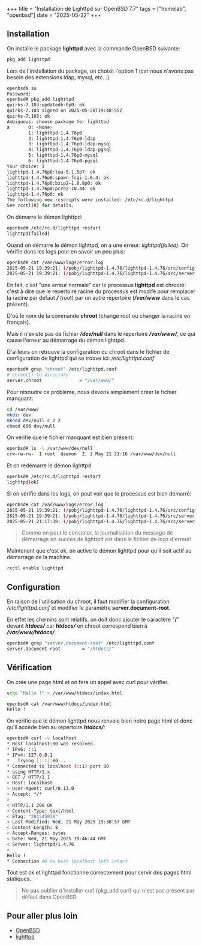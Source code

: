 +++
title = "Installation de Lighttpd sur OpenBSD 7.7"
tags = ["homelab", "openbsd"]
date = "2025-05-22"
+++

## Installation

On installe le package **lighttpd** avec la commande OpenBSD suivante:

```sh
pkg_add lighttpd
```

Lors de l'installation du package, on choisit l'option 1 (car nous n'avons pas besoin des extensions ldap, mysql, etc...).

```sh
openbsd$ su
Password:
openbsd# pkg_add lighttpd
quirks-7.103:updatedb-0p0: ok
quirks-7.103 signed on 2025-05-20T19:48:55Z
quirks-7.103: ok
Ambiguous: choose package for lighttpd
a       0: <None>
        1: lighttpd-1.4.76p0
        2: lighttpd-1.4.76p0-ldap
        3: lighttpd-1.4.76p0-ldap-mysql
        4: lighttpd-1.4.76p0-ldap-pgsql
        5: lighttpd-1.4.76p0-mysql
        6: lighttpd-1.4.76p0-pgsql
Your choice: 1
lighttpd-1.4.76p0:lua-5.1.5p7: ok
lighttpd-1.4.76p0:spawn-fcgi-1.6.4: ok
lighttpd-1.4.76p0:bzip2-1.0.8p0: ok
lighttpd-1.4.76p0:pcre2-10.44: ok
lighttpd-1.4.76p0: ok
The following new rcscripts were installed: /etc/rc.d/lighttpd
See rcctl(8) for details.
```

On démarre le démon lighttpd:

```sh
openbsd# /etc/rc.d/lighttpd restart
lighttpd(failed)
```

Quand on démarre le démon lighttpd, on a une erreur: _lighttpd(failed)_. On vérifie dans les logs pour en savoir un peu plus:

```sh
openbsd# cat /var/www/logs/error.log
2025-05-21 19:39:21: (/pobj/lighttpd-1.4.76/lighttpd-1.4.76/src/configfile.c.1824) opening /dev/null failed: No such file or directory
2025-05-21 19:39:21: (/pobj/lighttpd-1.4.76/lighttpd-1.4.76/src/server.c.1935) Opening errorlog failed. Going down.
```

En fait, c'est "une erreur normale" car le processus **lighttpd** est chrooté: c'est à dire que le répertoire racine du processus est modifé pour remplacer la racine par défaut **_/_** (root) par un autre répertoire (**_/var/www_** dans le cas présent).

D'où le nom de la commande **chroot** (change root ou changer la racine en français).

Mais il n'existe pas de fichier **_/dev/null_** dans le répertoire _**/var/www/**_, ce qui cause l'erreur au démarrage du démon lighttpd.

D'ailleurs on retrouve la configuration du chroot dans le fichier de configuration de lighttpd qui se trouve ici: _/etc/lighttpd.conf_

```sh
openbsd# grep "chroot" /etc/lighttpd.conf
# chroot() to directory
server.chroot              = "/var/www/"
```

Pour résoudre ce problème, nous devons simplement créer le fichier manquant:

```sh
cd /var/www/
mkdir dev
mknod dev/null c 2 2
chmod 666 dev/null
```

On vérifie que le fichier manquant est bien présent:

```sh
openbsd# ls -l /var/www/dev/null
crw-rw-rw-  1 root  daemon  2, 2 May 21 21:16 /var/www/dev/null
```

Et on redémarre le démon lighttpd

```sh
openbsd# /etc/rc.d/lighttpd restart
lighttpd(ok)
```

Si on vérifie dans les logs, on peut voir que le processus est bien démarré:

```sh
openbsd# cat /var/www/logs/error.log
2025-05-21 19:39:21: (/pobj/lighttpd-1.4.76/lighttpd-1.4.76/src/configfile.c.1824) opening /dev/null failed: No such file or directory
2025-05-21 19:39:21: (/pobj/lighttpd-1.4.76/lighttpd-1.4.76/src/server.c.1935) Opening errorlog failed. Going down.
2025-05-21 21:17:38: (/pobj/lighttpd-1.4.76/lighttpd-1.4.76/src/server.c.1939) server started (lighttpd/1.4.76)
```

> Comme on peut le constater, la journalisation du message de démarrage en succès de lighttpd est dans le fichier de logs d'erreur!

Maintenant que c'est ok, on active le démon lighttpd pour qu'il soit actif au démarrage de la machine.

```sh
rcctl enable lighttpd
```

## Configuration

En raison de l'utilisation du chroot, il faut modifier la configuration _/etc/lighttpd.conf_ et modifier le paramètre **server.document-root**.

En effet les chemins sont relatifs, on doit donc ajouter le caractère "**/**" devant **_htdocs/_** car **_htdocs/_** en chroot correspond bien à **_/var/www/htdocs/_**.

```sh
openbsd# grep "server.document-root" /etc/lighttpd.conf
server.document-root        = "/htdocs/"
```

## Vérification

On crée une page html et on fera un appel avec curl pour vérifier.

```sh
echo "Hello !" > /var/www/htdocs/index.html
```

```sh
openbsd# cat /var/www/htdocs/index.html
Hello !
```

On vérifie que le démon lighttpd nous renvoie bien notre page html et donc qu'il accède bien au répertoire **_htdocs/_**:

```sh
openbsd# curl -v localhost
* Host localhost:80 was resolved.
* IPv6: ::1
* IPv4: 127.0.0.1
*   Trying [::1]:80...
* Connected to localhost (::1) port 80
* using HTTP/1.x
> GET / HTTP/1.1
> Host: localhost
> User-Agent: curl/8.13.0
> Accept: */*
>
< HTTP/1.1 200 OK
< Content-Type: text/html
< ETag: "391545070"
< Last-Modified: Wed, 21 May 2025 19:38:57 GMT
< Content-Length: 8
< Accept-Ranges: bytes
< Date: Wed, 21 May 2025 19:46:44 GMT
< Server: lighttpd/1.4.76
<
Hello !
* Connection #0 to host localhost left intact
```

Tout est ok et lighttpd fonctionne correctement pour servir des pages html statiques.

> Ne pas oublier d'installer curl (pkg_add curl) qui n'est pas présent par défaut dans OpenBSD

## Pour aller plus loin

- [OpenBSD](https://www.openbsd.org/index.html)
- [lighttpd](https://www.lighttpd.net/)
